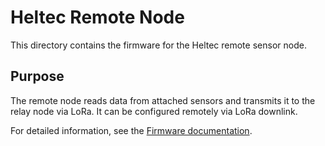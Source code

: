 # Heltec Remote Node

This directory contains the firmware for the Heltec remote sensor node.

## Purpose

The remote node reads data from attached sensors and transmits it to the relay node via LoRa. It can be configured remotely via LoRa downlink.

For detailed information, see the [Firmware documentation](https://github.com/ryanjyoder/farm/blob/main/docs/03_firmware.md).
